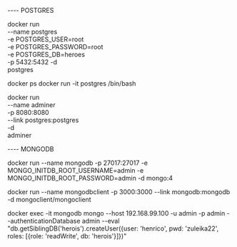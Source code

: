 ---- POSTGRES

docker run \
    --name postgres \
    -e POSTGRES_USER=root \
    -e POSTGRES_PASSWORD=root \
    -e POSTGRES_DB=heroes \
    -p 5432:5432
    -d \
    postgres

docker ps
docker run -it postgres /bin/bash

docker run \
    --name adminer \
    -p 8080:8080 \
    --link postgres:postgres \
    -d \
    adminer

---- MONGODB

docker run --name mongodb -p 27017:27017 -e MONGO_INITDB_ROOT_USERNAME=admin -e MONGO_INITDB_ROOT_PASSWORD=admin -d mongo:4

docker run --name mongodbclient -p 3000:3000 --link mongodb:mongodb -d mongoclient/mongoclient

docker exec -it mongodb mongo --host 192.168.99.100 -u admin -p admin --authenticationDatabase admin --eval "db.getSiblingDB('herois').createUser({user: 'henrico', pwd: 'zuleika22', roles: [{role: 'readWrite', db: 'herois'}]})"
    